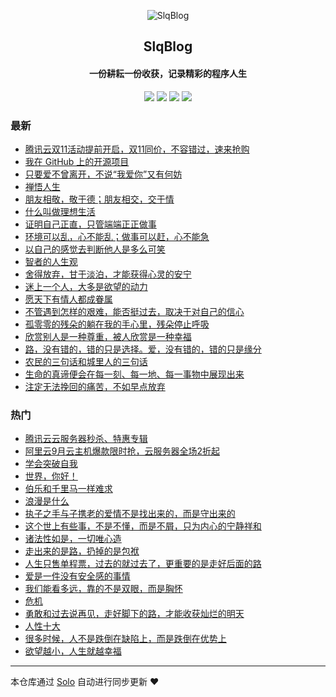 <p align="center"><img alt="SlqBlog" src="https://static.b3log.org/images/brand/solo-32.png"></p><h2 align="center">
SlqBlog
</h2>

<h4 align="center">一份耕耘一份收获，记录精彩的程序人生</h4>
<p align="center"><a title="SlqBlog" target="_blank" href="https://github.com/shaoleiqiang/solo-blog"><img src="https://img.shields.io/github/last-commit/shaoleiqiang/solo-blog.svg?style=flat-square&color=FF9900"></a>
<a title="GitHub repo size in bytes" target="_blank" href="https://github.com/shaoleiqiang/solo-blog"><img src="https://img.shields.io/github/repo-size/shaoleiqiang/solo-blog.svg?style=flat-square"></a>
<a title="Solo Version" target="_blank" href="https://github.com/b3log/solo/releases"><img src="https://img.shields.io/badge/solo-3.6.5-f1e05a.svg?style=flat-square&color=blueviolet"></a>
<a title="Hits" target="_blank" href="https://github.com/b3log/hits"><img src="https://hits.b3log.org/shaoleiqiang/solo-blog.svg"></a></p>

### 最新

* [腾讯云双11活动提前开启，双11同价，不容错过，速来抢购](http://solo.leiqiang.site/articles/2019/10/15/1571131573501.html)
* [我在 GitHub 上的开源项目](http://solo.leiqiang.site/my-github-repos)
* [只要爱不曾离开，不说“我爱你”又有何妨](http://solo.leiqiang.site/articles/2019/09/30/1569836817994.html)
* [禅悟人生](http://solo.leiqiang.site/articles/2019/09/30/1569836796776.html)
* [朋友相敬，敬于德；朋友相交，交于情](http://solo.leiqiang.site/articles/2019/09/30/1569836775838.html)
* [什么叫做理想生活](http://solo.leiqiang.site/articles/2019/09/30/1569836757558.html)
* [证明自己正直，只管端端正正做事](http://solo.leiqiang.site/articles/2019/09/30/1569836736506.html)
* [环境可以乱，心不能乱；做事可以赶，心不能急](http://solo.leiqiang.site/articles/2019/09/30/1569836718560.html)
* [以自己的感觉去判断他人是多么可笑](http://solo.leiqiang.site/articles/2019/09/30/1569836689838.html)
* [智者的人生观](http://solo.leiqiang.site/articles/2019/09/30/1569836667771.html)
* [舍得放弃，甘于淡泊，才能获得心灵的安宁](http://solo.leiqiang.site/articles/2019/09/30/1569836646019.html)
* [迷上一个人，大多是欲望的动力](http://solo.leiqiang.site/articles/2019/09/30/1569836620650.html)
* [愿天下有情人都成眷属](http://solo.leiqiang.site/articles/2019/09/30/1569836598670.html)
* [不管遇到怎样的艰难，能否挺过去，取决于对自己的信心](http://solo.leiqiang.site/articles/2019/09/30/1569836570898.html)
* [孤零零的残朵的躺在我的手心里，残朵停止呼吸](http://solo.leiqiang.site/articles/2019/09/30/1569836546599.html)
* [欣赏别人是一种尊重，被人欣赏是一种幸福](http://solo.leiqiang.site/articles/2019/09/30/1569836523814.html)
* [路，没有错的，错的只是选择。爱，没有错的，错的只是缘分](http://solo.leiqiang.site/articles/2019/09/30/1569836499552.html)
* [农民的三句话和城里人的三句话](http://solo.leiqiang.site/articles/2019/09/30/1569836475199.html)
* [生命的真谛便会在每一刻、每一地、每一事物中展现出来](http://solo.leiqiang.site/articles/2019/09/30/1569836432252.html)
* [注定无法挽回的痛苦，不如早点放弃](http://solo.leiqiang.site/articles/2019/09/30/1569836403185.html)

### 热门

* [腾讯云云服务器秒杀、特惠专辑](http://solo.leiqiang.site/articles/2019/09/29/1569750873413.html)
* [阿里云9月云主机爆款限时抢，云服务器全场2折起](http://solo.leiqiang.site/articles/2019/09/29/1569761279300.html)
* [学会突破自我](http://solo.leiqiang.site/articles/2019/09/30/1569836026559.html)
* [世界，你好！](http://solo.leiqiang.site/hello-solo)
* [伯乐和千里马一样难求](http://solo.leiqiang.site/articles/2019/09/30/1569835995375.html)
* [浪漫是什么](http://solo.leiqiang.site/articles/2019/09/30/1569836186753.html)
* [执子之手与子携老的爱情不是找出来的，而是守出来的](http://solo.leiqiang.site/articles/2019/09/30/1569835868239.html)
* [这个世上有些事，不是不懂，而是不屑，只为内心的宁静祥和](http://solo.leiqiang.site/articles/2019/09/30/1569835900196.html)
* [诸法性如是，一切唯心造](http://solo.leiqiang.site/articles/2019/09/30/1569835966396.html)
* [走出来的是路，扔掉的是包袱](http://solo.leiqiang.site/articles/2019/09/30/1569836134828.html)
* [人生只售单程票，过去的就过去了，更重要的是走好后面的路](http://solo.leiqiang.site/articles/2019/09/30/1569836274394.html)
* [爱是一件没有安全感的事情](http://solo.leiqiang.site/articles/2019/09/30/1569835829199.html)
* [我们能看多远，靠的不是双眼，而是胸怀](http://solo.leiqiang.site/articles/2019/09/30/1569835930838.html)
* [危机](http://solo.leiqiang.site/articles/2019/09/30/1569836107560.html)
* [勇敢和过去说再见，走好脚下的路，才能收获灿烂的明天](http://solo.leiqiang.site/articles/2019/09/30/1569836161273.html)
* [人性十大](http://solo.leiqiang.site/articles/2019/09/30/1569836218818.html)
* [很多时候，人不是跌倒在缺陷上，而是跌倒在优势上](http://solo.leiqiang.site/articles/2019/09/30/1569836246275.html)
* [欲望越小，人生就越幸福](http://solo.leiqiang.site/articles/2019/09/30/1569836303930.html)



---

本仓库通过 [Solo](https://github.com/b3log/solo) 自动进行同步更新 ❤️ 